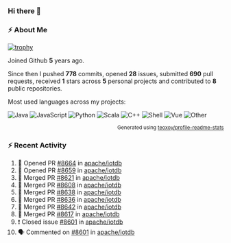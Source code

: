 ### Hi there 👋

### :zap: About Me

[![trophy](https://github-profile-trophy.vercel.app/?username=HTHou&theme=onedark)](https://github.com/ryo-ma/github-profile-trophy)
   
Joined Github **5** years ago.

Since then I pushed **778** commits, opened **28** issues, submitted **690** pull requests, received **1** stars across **5** personal projects and contributed to **8** public repositories.

Most used languages across my projects:

![Java](https://img.shields.io/static/v1?style=flat-square&label=%E2%A0%80&color=555&labelColor=%23b07219&message=Java%EF%B8%B194.4%25)
![JavaScript](https://img.shields.io/static/v1?style=flat-square&label=%E2%A0%80&color=555&labelColor=%23f1e05a&message=JavaScript%EF%B8%B11.4%25)
![Python](https://img.shields.io/static/v1?style=flat-square&label=%E2%A0%80&color=555&labelColor=%233572A5&message=Python%EF%B8%B10.7%25)
![Scala](https://img.shields.io/static/v1?style=flat-square&label=%E2%A0%80&color=555&labelColor=%23c22d40&message=Scala%EF%B8%B10.6%25)
![C++](https://img.shields.io/static/v1?style=flat-square&label=%E2%A0%80&color=555&labelColor=%23f34b7d&message=C%2B%2B%EF%B8%B10.6%25)
![Shell](https://img.shields.io/static/v1?style=flat-square&label=%E2%A0%80&color=555&labelColor=%2389e051&message=Shell%EF%B8%B10.4%25)
![Vue](https://img.shields.io/static/v1?style=flat-square&label=%E2%A0%80&color=555&labelColor=%2341b883&message=Vue%EF%B8%B10.3%25)
![Other](https://img.shields.io/static/v1?style=flat-square&label=%E2%A0%80&color=555&labelColor=%23ededed&message=Other%EF%B8%B11.2%25)

<p align="right"><sub>Generated using <a href="https://github.com/marketplace/actions/profile-readme-stats">teoxoy/profile-readme-stats</a></sub></p>


<!--![](https://github.com/HTHou/HTHou/blob/output/github-contribution-grid-snake.svg)-->

<!--![Haonan Hou's github stats](https://github-readme-stats.vercel.app/api?username=HTHou&count_private=true&show_icons=true&theme=onedark)-->

<!--![Haonan Hou's wakatime stats](https://github-readme-stats.vercel.app/api/wakatime?username=HTHou&layout=compact&theme=onedark)-->

<!--![Top Langs](https://github-readme-stats.vercel.app/api/top-langs/?username=HTHou&theme=onedark&layout=compact)-->

### :zap: Recent Activity
<!--START_SECTION:activity-->
1. 💪 Opened PR [#8664](https://github.com/apache/iotdb/pull/8664) in [apache/iotdb](https://github.com/apache/iotdb)
2. 💪 Opened PR [#8659](https://github.com/apache/iotdb/pull/8659) in [apache/iotdb](https://github.com/apache/iotdb)
3. 🎉 Merged PR [#8621](https://github.com/apache/iotdb/pull/8621) in [apache/iotdb](https://github.com/apache/iotdb)
4. 🎉 Merged PR [#8608](https://github.com/apache/iotdb/pull/8608) in [apache/iotdb](https://github.com/apache/iotdb)
5. 🎉 Merged PR [#8638](https://github.com/apache/iotdb/pull/8638) in [apache/iotdb](https://github.com/apache/iotdb)
6. 🎉 Merged PR [#8636](https://github.com/apache/iotdb/pull/8636) in [apache/iotdb](https://github.com/apache/iotdb)
7. 🎉 Merged PR [#8642](https://github.com/apache/iotdb/pull/8642) in [apache/iotdb](https://github.com/apache/iotdb)
8. 🎉 Merged PR [#8617](https://github.com/apache/iotdb/pull/8617) in [apache/iotdb](https://github.com/apache/iotdb)
9. ❗️ Closed issue [#8601](https://github.com/apache/iotdb/issues/8601) in [apache/iotdb](https://github.com/apache/iotdb)
10. 🗣 Commented on [#8601](https://github.com/apache/iotdb/issues/8601) in [apache/iotdb](https://github.com/apache/iotdb)
<!--END_SECTION:activity-->

<!--
**HTHou/HTHou** is a ✨ _special_ ✨ repository because its `README.md` (this file) appears on your GitHub profile.

Here are some ideas to get you started:

- 🔭 I’m currently working on ...
- 🌱 I’m currently learning ...
- 👯 I’m looking to collaborate on ...
- 🤔 I’m looking for help with ...
- 💬 Ask me about ...
- 📫 How to reach me: ...
- 😄 Pronouns: ...
- ⚡ Fun fact: ...
-->
